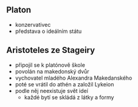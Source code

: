 ## Platon
- konzervativec
- představa o ideálním státu

## Aristoteles ze Stageiry
- připojil se k platónově škole
- povolán na makedonský dvůr
- vychovatel mladého Alexandra Makedanského
- poté se vrátil do athén a založil Lykeion
- podle něj neexistuje svět ideí
    - každé bytí se skládá z látky a formy